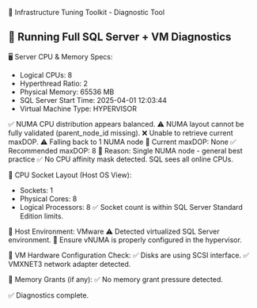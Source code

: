 🔧 Infrastructure Tuning Toolkit - Diagnostic Tool

🔧 Running Full SQL Server + VM Diagnostics
--------------------------------------------------

🖥️ Server CPU & Memory Specs:
 - Logical CPUs: 8
 - Hyperthread Ratio: 2
 - Physical Memory: 65536 MB
 - SQL Server Start Time: 2025-04-01 12:03:44
 - Virtual Machine Type: HYPERVISOR

✅ NUMA CPU distribution appears balanced.
⚠️ NUMA layout cannot be fully validated (parent_node_id missing).
❌ Unable to retrieve current maxDOP.
⚠️ Falling back to 1 NUMA node
🧠 Current maxDOP: None
✅ Recommended maxDOP: 8
📌 Reason: Single NUMA node - general best practice
✅ No CPU affinity mask detected. SQL sees all online CPUs.

🧩 CPU Socket Layout (Host OS View):
 - Sockets: 1
 - Physical Cores: 8
 - Logical Processors: 8
✅ Socket count is within SQL Server Standard Edition limits.

🧭 Host Environment: VMware
⚠️ Detected virtualized SQL Server environment.
📌 Ensure vNUMA is properly configured in the hypervisor.

💽 VM Hardware Configuration Check:
✅ Disks are using SCSI interface.
✅ VMXNET3 network adapter detected.

💾 Memory Grants (if any):
✅ No memory grant pressure detected.

✅ Diagnostics complete.
